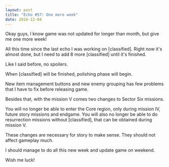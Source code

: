 ```yaml
---
layout: post
title: "Echo #57: One more week"
date: 2016-12-04
---
```


Okay guys, I know game was not updated for longer than month, but give me one more week!

All this time since the last echo I was working on [classified].
Right now it's almost done, but I need to add 8 more [classified] until it's finished.

Like I said before, no spoilers.

When [classified] will be finished, polishing phase will begin.

New item management buttons and new enemy grouping has few problems that I have to fix before releasing game.

Besides that, with the mission V comes two changes to Sector Six missions.

You will no longer be able to enter the Core region, only during mission IV, future story missions and endgame.
You will also no longer be able to do resurrection missions without [classified], that can be obtained during mission V.

These changes are necessary for story to make sense.
They should not affect gameplay much.

I should manage to do all this new week and update game on weekend.

Wish me luck!

